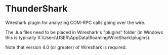 # ThunderShark
Wireshark plugin for analyzing COM-RPC calls going over the wire.

The .lua files need to be placed in Wireshark's "plugins" folder
(in Windows this is typically X:\Users\USER\AppData\Roaming\WireShark\plugins).

Note that version 4.0 (or greater) of Wireshark is required.
